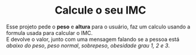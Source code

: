 <h1 align="center">Calcule o seu IMC</h1>
<div align="left">
  <p>Esse projeto pede o <strong>peso</strong> e <strong>altura</strong> para o usuário, faz um calculo usando a formula usada para calcular o IMC.<br>
  E devolve o valor, junto com uma mensagem falando se a pessoa está <i>abaixo do peso</i>, <i>peso normal</i>, <i>sobrepeso</i>, <i>obesidade grau 1, 2 e 3</i>.
  </p>
</div>
